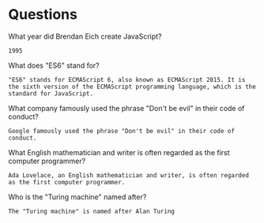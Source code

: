 # Questions

What year did Brendan Eich create JavaScript?

```
1995
```

What does "ES6" stand for?

```
"ES6" stands for ECMAScript 6, also known as ECMAScript 2015. It is the sixth version of the ECMAScript programming language, which is the standard for JavaScript.
```

What company famously used the phrase "Don't be evil" in their code of conduct?

```
Google famously used the phrase "Don't be evil" in their code of conduct.
```

What English mathematician and writer is often regarded as the first computer programmer?

```
Ada Lovelace, an English mathematician and writer, is often regarded as the first computer programmer. 
```

Who is the "Turing machine" named after?

```
The "Turing machine" is named after Alan Turing
```
